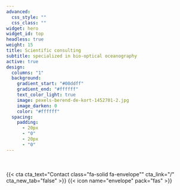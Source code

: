 ```yaml
---
advanced:
  css_style: ""
  css_class: ""
widget: hero
widget_id: top
headless: true
weight: 15
title: Scientific consulting
subtitle: specialized in bio-optical oceanography
active: true
design:
  columns: "1"
  background:
    gradient_start: "#00ddff"
    gradient_end: "#ffffff"
    text_color_light: true
    image: pexels-berend-de-kort-1452701-2.jpg
    image_darken: 0
    color: "#ffffff"
  spacing:
    padding:
      - 20px
      - "0"
      - 20px
      - "0"
---
```


<br>
<br>
{{< cta cta_text="Contact class="fa-solid fa-envelope"</i>" cta_link="/" cta_new_tab="false" >}}
{{< icon name="envelope" pack="fas" >}}
